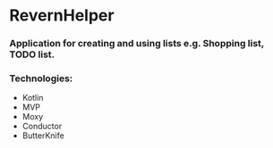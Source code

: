 # RevernHelper
### Application for creating and using lists e.g. Shopping list, TODO list.

### Technologies:
* Kotlin
* MVP
* Moxy
* Conductor
* ButterKnife
